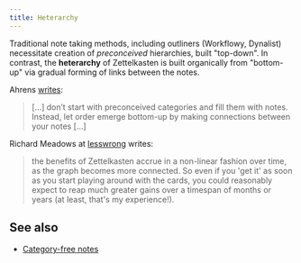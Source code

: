 ```yaml
---
title: Heterarchy
---
```


Traditional note taking methods, including outliners (Workflowy, Dynalist) necessitate creation of *preconceived* hierarchies, built "top-down". In contrast, the **heterarchy** of Zettelkasten is built organically from "bottom-up" via gradual forming of links between the notes.

Ahrens [writes](https://www.quora.com/What-is-the-best-way-to-take-notes/answer/S%C3%B6nke-Ahrens?ch=10&share=e1efd8f9&srid=uJBsW):

> \[...\] don’t start with preconceived categories and fill them with notes. Instead, let order emerge bottom-up by making connections between your notes \[...\]

Richard Meadows at [lesswrong](https://www.lesswrong.com/posts/NfdHG6oHBJ8Qxc26s/the-zettelkasten-method-1) writes:

> the benefits of Zettelkasten accrue in a non-linear fashion over time, as the graph becomes more connected. So even if you 'get it' as soon as you start playing around with the cards, you could reasonably expect to reap much greater gains over a timespan of months or years (at least, that's my experience!). 

## See also

* [Category-free notes](https://article69.art.blog/2019/12/20/how-and-why-to-create-a-zettelkasten-a-guide-in-the-vein-of-niklas-luhman/)

